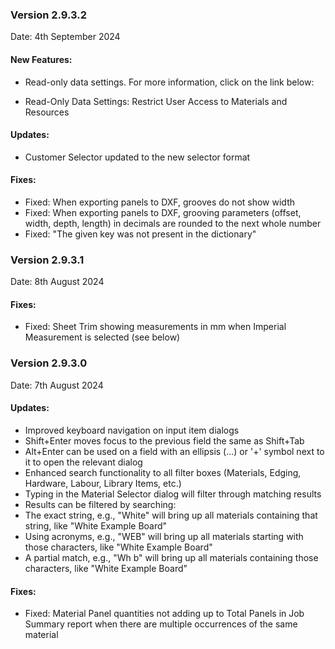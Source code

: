 ### Version 2.9.3.2
Date: 4th September 2024

#### New Features:

- Read-only data settings. For more information, click on the link below:

- Read-Only Data Settings: Restrict User Access to Materials and Resources
#### Updates:

- Customer Selector updated to the new selector format

#### Fixes:

- Fixed: When exporting panels to DXF, grooves do not show width
- Fixed: When exporting panels to DXF, grooving parameters (offset, width, depth, length) in decimals are rounded to the next whole number
- Fixed: "The given key was not present in the dictionary"

### Version 2.9.3.1
Date: 8th August 2024

#### Fixes:

- Fixed: Sheet Trim showing measurements in mm when Imperial Measurement is selected (see below)


### Version 2.9.3.0

Date: 7th August 2024

#### Updates:

- Improved keyboard navigation on input item dialogs
- Shift+Enter moves focus to the previous field the same as Shift+Tab
- Alt+Enter can be used on a field with an ellipsis (...) or '+' symbol next to it to open the relevant dialog
- Enhanced search functionality to all filter boxes (Materials, Edging, Hardware, Labour, Library Items, etc.)
- Typing in the Material Selector dialog will filter through matching results
- Results can be filtered by searching:
- The exact string, e.g., "White" will bring up all materials containing that string, like "White Example Board"
- Using acronyms, e.g., "WEB" will bring up all materials starting with those characters, like "White Example Board"
- A partial match, e.g., "Wh b" will bring up all materials containing those characters, like "White Example Board"

#### Fixes:

- Fixed: Material Panel quantities not adding up to Total Panels in Job Summary report when there are multiple occurrences of the same material
